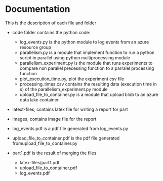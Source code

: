 # Documentation

This is the description of each file and folder

- code folder contains the python code:

  - log_events.py is the python module to log events from an azure resource group
  - parallelism.py is a module that implement function to run a python script in parallel using python multiprocessing module
  - parallelism_experiment.py is the module that runs experiments to compare non parallel precessing function to a parralel processing function
  - plot_execution_time.py, plot the experiment csv file
  - processing_times.csv contains the resulting data (execution time in s) of the parallelism_experiment.py module
  - upload_file_to_container.py is a module that upload blob to an azure data lake container.
- latext-files, contains latex file for writing a report for part
- images, contains image file for the report
- log_events.pdf is a pdf file generated from log_events.py
- upload_file_to_container.pdf is the pdf file generated fromupload_file_to_container.py
- part1.pdf is the result of merging the files

  - latex-files/part1.pdf
  - upload_file_to_container.pdf
  - log_events.pdf
